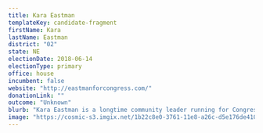 ```yaml
---
title: Kara Eastman
templateKey: candidate-fragment
firstName: Kara
lastName: Eastman
district: "02"
state: NE
electionDate: 2018-06-14
electionType: primary
office: house
incumbent: false
website: "http://eastmanforcongress.com/"
donationLink: ""
outcome: "Unknown"
blurb: "Kara Eastman is a longtime community leader running for Congress in Nebraska’s 2nd District. As the founder of the Omaha Healthy Kids Alliance, Kara led the charge to combat lead poisoning in children and ensure access to safe, green affordable housing. We know we can count on Kara to continue to fight for our shared values in Washington."
image: "https://cosmic-s3.imgix.net/1b22c8e0-3761-11e8-a26c-d5e176de4104-JD_Site_KaraEastman_1000x600_040318.jpg"
---
```

